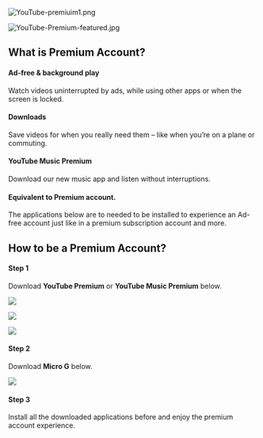 ![YouTube-premiuim1.png](https://add.pics/images/2022/11/10/YouTube-premiuim1.png)

![YouTube-Premium-featured.jpg](https://add.pics/images/2022/11/10/YouTube-Premium-featured.jpg)

## What is Premium Account?

#### Ad-free & background play
Watch videos uninterrupted by ads, while using other apps or when the screen is locked.

#### Downloads
Save videos for when you really need them – like when you’re on a plane or commuting.

#### YouTube Music Premium
Download our new music app and listen without interruptions.

#### Equivalent to Premium account.
The applications below are to needed to be installed to experience an Ad-free account just like in a premium subscription account and more.

## How to be a Premium Account?

#### Step 1
Download **YouTube Premium** or **YouTube Music Premium** below.

[![](https://img.shields.io/badge/Download%20YouTube-red?&style=for-the-badge)](https://github.com/SCP-017/ReVanced-Download/releases/latest/download/youtube.apk)

[![](https://img.shields.io/badge/Download%20YouTube%20Music%20v7a-red?&style=for-the-badge)](https://github.com/SCP-017/ReVanced-Download/releases/latest/download/yt.music.v7a.apk)

[![](https://img.shields.io/badge/Download%20YouTube%20Music%20v8a-red?&style=for-the-badge)](https://github.com/SCP-017/ReVanced-Download/releases/latest/download/yt.music.v8a.apk)

#### Step 2
Download **Micro G** below.

[![](https://img.shields.io/badge/Download%20Now-gold?&style=for-the-badge)](https://github.com/SCP-017/ReVanced-Download/releases/latest/download/micro.g.apk)

#### Step 3
Install all the downloaded applications before and enjoy the premium account experience.
